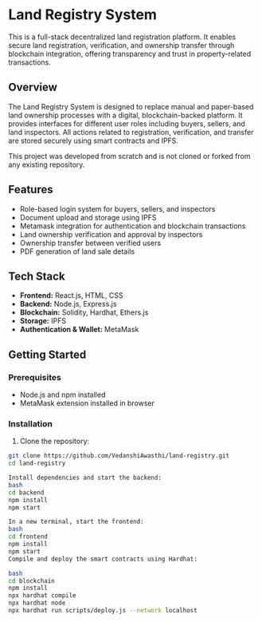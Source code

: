 # Land Registry System

This is a full-stack decentralized land registration platform. It enables secure land registration, verification, and ownership transfer through blockchain integration, offering transparency and trust in property-related transactions.

## Overview

The Land Registry System is designed to replace manual and paper-based land ownership processes with a digital, blockchain-backed platform. It provides interfaces for different user roles including buyers, sellers, and land inspectors. All actions related to registration, verification, and transfer are stored securely using smart contracts and IPFS.

This project was developed from scratch and is not cloned or forked from any existing repository.

## Features

- Role-based login system for buyers, sellers, and inspectors
- Document upload and storage using IPFS
- Metamask integration for authentication and blockchain transactions
- Land ownership verification and approval by inspectors
- Ownership transfer between verified users
- PDF generation of land sale details

## Tech Stack

- **Frontend:** React.js, HTML, CSS
- **Backend:** Node.js, Express.js
- **Blockchain:** Solidity, Hardhat, Ethers.js
- **Storage:** IPFS
- **Authentication & Wallet:** MetaMask

## Getting Started

### Prerequisites

- Node.js and npm installed
- MetaMask extension installed in browser

### Installation

1. Clone the repository:

```bash
git clone https://github.com/VedanshiAwasthi/land-registry.git
cd land-registry

Install dependencies and start the backend:
bash
cd backend
npm install
npm start

In a new terminal, start the frontend:
bash
cd frontend
npm install
npm start
Compile and deploy the smart contracts using Hardhat:

bash
cd blockchain
npm install
npx hardhat compile
npx hardhat node
npx hardhat run scripts/deploy.js --network localhost
